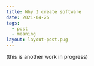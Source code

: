 ```yaml
---
title: Why I create software
date: 2021-04-26
tags:
  - post
  - meaning
layout: layout-post.pug
---
```


(this is another work in progress)
